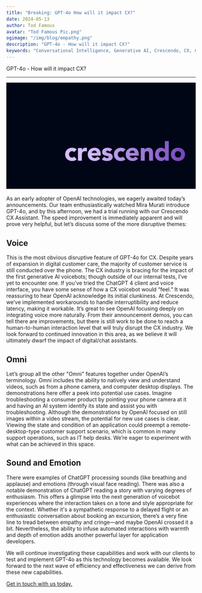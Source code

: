 ```yaml
---
title: "Breaking: GPT-4o How will it impact CX?"
date: 2024-05-13
author: Tod Famous
avatar: "Tod Famous Pic.png"
ogimage: "/img/blog/empathy.png"
description: "GPT-4o - How will it impact CX?"
keywords: "Conversational Intelligence, Generative AI, Crescendo, CX, Customer Experience, CX Improvement, Customer Satisfaction" 
---
```


GPT-4o - How will it impact CX?

---

![Empathy](/logoblog.png)

As an early adopter of OpenAI technologies, we eagerly awaited today’s announcements. Our team enthusiastically watched Mira Murati introduce GPT-4o, and by this afternoon, we had a trial running with our Crescendo CX Assistant.
The speed improvement is immediately apparent and will prove very helpful, but let’s discuss some of the more disruptive themes:

## Voice
This is the most obvious disruptive feature of GPT-4o for CX. Despite years of expansion in digital customer care, the majority of customer service is still conducted over the phone. The CX industry is bracing for the impact of the first generative AI voicebots; though outside of our internal tests, I’ve yet to encounter one.
If you’ve tried the ChatGPT 4 client and voice interface, you have some sense of how a CX voicebot would “feel.” It was reassuring to hear OpenAI acknowledge its initial clunkiness. At Crescendo, we’ve implemented workarounds to handle interruptibility and reduce latency, making it workable. It’s great to see OpenAI focusing deeply on integrating voice more naturally.
From their announcement demos, you can tell there are improvements, but there is still work to be done to reach a human-to-human interaction level that will truly disrupt the CX industry. We look forward to continued innovation in this area, as we believe it will ultimately dwarf the impact of digital/chat assistants.

## Omni
Let’s group all the other "Omni" features together under OpenAI’s terminology. Omni includes the ability to natively view and understand videos, such as from a phone camera, and computer desktop displays. The demonstrations here offer a peek into potential use cases. Imagine troubleshooting a consumer product by pointing your phone camera at it and having an AI system identify its state and assist you with troubleshooting. Although the demonstrations by OpenAI focused on still images within a video stream, the potential for new use cases is clear.
Viewing the state and condition of an application could preempt a remote-desktop-type customer support scenario, which is common in many support operations, such as IT help desks. We’re eager to experiment with what can be achieved in this space.

## Sound and Emotion
There were examples of ChatGPT processing sounds (like breathing and applause) and emotions (through visual face reading). There was also a notable demonstration of ChatGPT reading a story with varying degrees of enthusiasm. This offers a glimpse into the next generation of voicebot experiences where the interaction takes on a tone and style appropriate for the context. Whether it's a sympathetic response to a delayed flight or an enthusiastic conversation about booking an excursion, there’s a very fine line to tread between empathy and cringe—and maybe OpenAI crossed it a bit. Nevertheless, the ability to infuse automated interactions with warmth and depth of emotion adds another powerful layer for application developers.


We will continue investigating these capabilities and work with our clients to test and implement GPT-4o as this technology becomes available. We look forward to the next wave of efficiency and effectiveness we can derive from these new capabilities.

[Get in touch with us today.](https://crescendo-cx.com/get-started)


